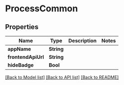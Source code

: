 # ProcessCommon

## Properties
Name | Type | Description | Notes
------------ | ------------- | ------------- | -------------
**appName** | **String** |  | 
**frontendApiUrl** | **String** |  | 
**hideBadge** | **Bool** |  | 

[[Back to Model list]](../README.md#documentation-for-models) [[Back to API list]](../README.md#documentation-for-api-endpoints) [[Back to README]](../README.md)


